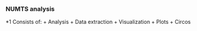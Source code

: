 ### NUMTS analysis

*1 Consists of:
	+ Analysis
	+ Data extraction
	+ Visualization
		+ Plots
		+ Circos
